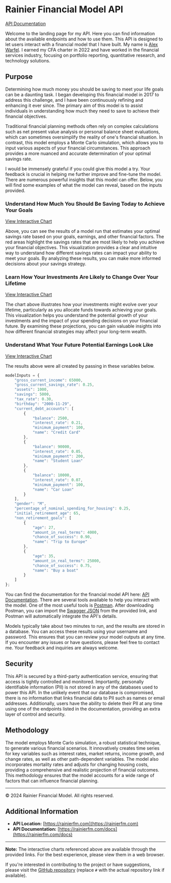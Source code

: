 # Rainier Financial Model API

[API Documentation](https://rainierfm.com/docs)

Welcome to the landing page for my API. Here you can find information about the available endpoints and how to use them. This API is designed to let users interact with a financial model that I have built. My name is [Alex Warfel](https://www.linkedin.com/in/alexwarfel/). I earned my CFA charter in 2022 and have worked in the financial services industry, focusing on portfolio reporting, quantitative research, and technology solutions.

## Purpose

Determining how much money you should be saving to meet your life goals can be a daunting task. I began developing this financial model in 2017 to address this challenge, and I have been continuously refining and enhancing it ever since. The primary aim of this model is to assist individuals in understanding how much they need to save to achieve their financial objectives.

Traditional financial planning methods often rely on complex calculations such as net present value analysis or personal balance sheet evaluations, which can sometimes oversimplify the reality of one's financial situation. In contrast, this model employs a Monte Carlo simulation, which allows you to input various aspects of your financial circumstances. This approach provides a more nuanced and accurate determination of your optimal savings rate.

I would be immensely grateful if you could give this model a try. Your feedback is crucial in helping me further improve and fine-tune the model. There are numerous powerful insights that this model can offer. Below, you will find some examples of what the model can reveal, based on the inputs provided.

### Understand How Much You Should Be Saving Today to Achieve Your Goals

[View Interactive Chart](https://datawrapper.dwcdn.net/sUUdh/1/)

Above, you can see the results of a model run that estimates your optimal savings rate based on your goals, earnings, and other financial factors. The red areas highlight the savings rates that are most likely to help you achieve your financial objectives. This visualization provides a clear and intuitive way to understand how different savings rates can impact your ability to meet your goals. By analyzing these results, you can make more informed decisions about your savings strategy.

### Learn How Your Investments Are Likely to Change Over Your Lifetime

[View Interactive Chart](https://datawrapper.dwcdn.net/zXOPH/1/)

The chart above illustrates how your investments might evolve over your lifetime, particularly as you allocate funds towards achieving your goals. This visualization helps you understand the potential growth of your investments and the impact of your spending decisions on your financial future. By examining these projections, you can gain valuable insights into how different financial strategies may affect your long-term wealth.

### Understand What Your Future Potential Earnings Look Like

[View Interactive Chart](https://datawrapper.dwcdn.net/6SO9n/1/)

The results above were all created by passing in these variables below.

```javascript
modelInputs = {
    "gross_current_income": 65000,
    "gross_current_savings_rate": 0.25,
    "assets": 1000,
    "savings": 5000,
    "tax_rate": 0.30,
    "birthday": "2000-11-29",
    "current_debt_accounts": [
        {
            "balance": 2500,
            "interest_rate": 0.21,
            "minimum_payment": 100,
            "name": "Credit Card"
        },
        {
            "balance": 90000,
            "interest_rate": 0.05,
            "minimum_payment": 200,
            "name": "Student Loan"
        },
        {
            "balance": 10000,
            "interest_rate": 0.07,
            "minimum_payment": 100,
            "name": "Car Loan"
        }
    ],
    "gender": "M",
    "percentage_of_nominal_spending_for_housing": 0.25,
    "initial_retirement_age": 65,
    "non_retirement_goals": [
        {
            "age": 27,
            "amount_in_real_terms": 4000,
            "chance_of_success": 0.90,
            "name": "Trip to Europe"
        },
        {
            "age": 35,
            "amount_in_real_terms": 25000,
            "chance_of_success": 0.75,
            "name": "Buy a boat"
        }
    ]
};
```

You can find the documentation for the financial model API here: [API Documentation](https://rainierfm.com/docs). There are several tools available to help you interact with the model. One of the most useful tools is [Postman](https://www.postman.com/downloads/). After downloading Postman, you can import the [Swagger JSON](https://rainierfm.com/swagger.json) from the provided link, and Postman will automatically integrate the API's details.

Models typically take about two minutes to run, and the results are stored in a database. You can access these results using your username and password. This ensures that you can review your model outputs at any time. If you encounter any issues or have questions, please feel free to contact me. Your feedback and inquiries are always welcome.

## Security

This API is secured by a third-party authentication service, ensuring that access is tightly controlled and monitored. Importantly, personally identifiable information (PII) is not stored in any of the databases used to power this API. In the unlikely event that our database is compromised, there is no information that links financial data to PII such as names or email addresses. Additionally, users have the ability to delete their PII at any time using one of the endpoints listed in the documentation, providing an extra layer of control and security.

## Methodology

The model employs Monte Carlo simulation, a robust statistical technique, to generate various financial scenarios. It innovatively creates time series for key variables such as interest rates, market returns, income growth, and change rates, as well as other path-dependent variables. The model also incorporates mortality rates and adjusts for changing housing costs, providing a comprehensive and realistic projection of financial outcomes. This methodology ensures that the model accounts for a wide range of factors that can influence financial planning.

---

© 2024 Rainier Financial Model. All rights reserved.

## Additional Information

- **API Location:** [https://rainierfm.com](https://rainierfm.com)
- **API Documentation:** [https://rainierfm.com/docs](https://rainierfm.com/docs)

---

**Note:** The interactive charts referenced above are available through the provided links. For the best experience, please view them in a web browser.

If you're interested in contributing to the project or have suggestions, please visit the [GitHub repository](#) (replace `#` with the actual repository link if available).